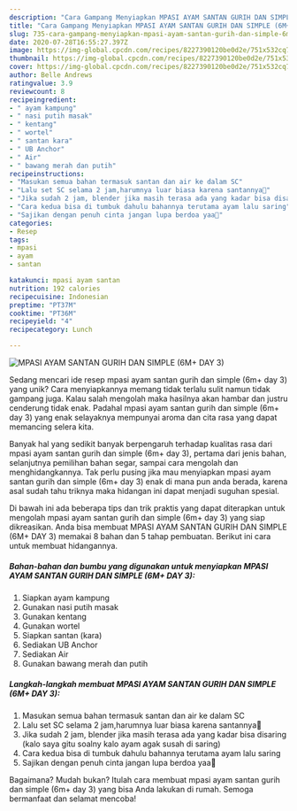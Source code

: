 ```yaml
---
description: "Cara Gampang Menyiapkan MPASI AYAM SANTAN GURIH DAN SIMPLE (6M+ DAY 3) yang Enak Banget"
title: "Cara Gampang Menyiapkan MPASI AYAM SANTAN GURIH DAN SIMPLE (6M+ DAY 3) yang Enak Banget"
slug: 735-cara-gampang-menyiapkan-mpasi-ayam-santan-gurih-dan-simple-6m-day-3-yang-enak-banget
date: 2020-07-28T16:55:27.397Z
image: https://img-global.cpcdn.com/recipes/8227390120be0d2e/751x532cq70/mpasi-ayam-santan-gurih-dan-simple-6m-day-3-foto-resep-utama.jpg
thumbnail: https://img-global.cpcdn.com/recipes/8227390120be0d2e/751x532cq70/mpasi-ayam-santan-gurih-dan-simple-6m-day-3-foto-resep-utama.jpg
cover: https://img-global.cpcdn.com/recipes/8227390120be0d2e/751x532cq70/mpasi-ayam-santan-gurih-dan-simple-6m-day-3-foto-resep-utama.jpg
author: Belle Andrews
ratingvalue: 3.9
reviewcount: 8
recipeingredient:
- " ayam kampung"
- " nasi putih masak"
- " kentang"
- " wortel"
- " santan kara"
- " UB Anchor"
- " Air"
- " bawang merah dan putih"
recipeinstructions:
- "Masukan semua bahan termasuk santan dan air ke dalam SC"
- "Lalu set SC selama 2 jam,harumnya luar biasa karena santannya🤤"
- "Jika sudah 2 jam, blender jika masih terasa ada yang kadar bisa disaring (kalo saya gitu soalny kalo ayam agak susah di saring)"
- "Cara kedua bisa di tumbuk dahulu bahannya terutama ayam lalu saring"
- "Sajikan dengan penuh cinta jangan lupa berdoa yaa🙏"
categories:
- Resep
tags:
- mpasi
- ayam
- santan

katakunci: mpasi ayam santan 
nutrition: 192 calories
recipecuisine: Indonesian
preptime: "PT37M"
cooktime: "PT36M"
recipeyield: "4"
recipecategory: Lunch

---
```



![MPASI AYAM SANTAN GURIH DAN SIMPLE (6M+ DAY 3)](https://img-global.cpcdn.com/recipes/8227390120be0d2e/751x532cq70/mpasi-ayam-santan-gurih-dan-simple-6m-day-3-foto-resep-utama.jpg)

Sedang mencari ide resep mpasi ayam santan gurih dan simple (6m+ day 3) yang unik? Cara menyiapkannya memang tidak terlalu sulit namun tidak gampang juga. Kalau salah mengolah maka hasilnya akan hambar dan justru cenderung tidak enak. Padahal mpasi ayam santan gurih dan simple (6m+ day 3) yang enak selayaknya mempunyai aroma dan cita rasa yang dapat memancing selera kita.

Banyak hal yang sedikit banyak berpengaruh terhadap kualitas rasa dari mpasi ayam santan gurih dan simple (6m+ day 3), pertama dari jenis bahan, selanjutnya pemilihan bahan segar, sampai cara mengolah dan menghidangkannya. Tak perlu pusing jika mau menyiapkan mpasi ayam santan gurih dan simple (6m+ day 3) enak di mana pun anda berada, karena asal sudah tahu triknya maka hidangan ini dapat menjadi suguhan spesial.




Di bawah ini ada beberapa tips dan trik praktis yang dapat diterapkan untuk mengolah mpasi ayam santan gurih dan simple (6m+ day 3) yang siap dikreasikan. Anda bisa membuat MPASI AYAM SANTAN GURIH DAN SIMPLE (6M+ DAY 3) memakai 8 bahan dan 5 tahap pembuatan. Berikut ini cara untuk membuat hidangannya.

<!--inarticleads1-->

##### Bahan-bahan dan bumbu yang digunakan untuk menyiapkan MPASI AYAM SANTAN GURIH DAN SIMPLE (6M+ DAY 3):

1. Siapkan  ayam kampung
1. Gunakan  nasi putih masak
1. Gunakan  kentang
1. Gunakan  wortel
1. Siapkan  santan (kara)
1. Sediakan  UB Anchor
1. Sediakan  Air
1. Gunakan  bawang merah dan putih




<!--inarticleads2-->

##### Langkah-langkah membuat MPASI AYAM SANTAN GURIH DAN SIMPLE (6M+ DAY 3):

1. Masukan semua bahan termasuk santan dan air ke dalam SC
1. Lalu set SC selama 2 jam,harumnya luar biasa karena santannya🤤
1. Jika sudah 2 jam, blender jika masih terasa ada yang kadar bisa disaring (kalo saya gitu soalny kalo ayam agak susah di saring)
1. Cara kedua bisa di tumbuk dahulu bahannya terutama ayam lalu saring
1. Sajikan dengan penuh cinta jangan lupa berdoa yaa🙏




Bagaimana? Mudah bukan? Itulah cara membuat mpasi ayam santan gurih dan simple (6m+ day 3) yang bisa Anda lakukan di rumah. Semoga bermanfaat dan selamat mencoba!
